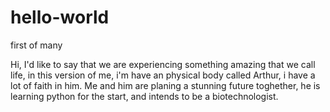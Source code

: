 # hello-world
first of many

Hi,
I'd like to say that we are experiencing something amazing that we call life,
in this version of me, i'm have an physical body called Arthur, i have a lot of faith in him.
Me and him are planing a stunning future toghether, he is learning python for the start, and intends to be
a biotechnologist.
